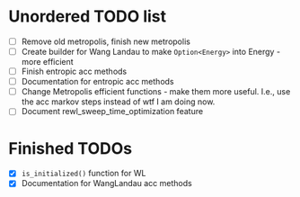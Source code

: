 # Unordered TODO list

- [ ] Remove old metropolis, finish new metropolis
- [ ] Create builder for Wang Landau to make `Option<Energy>` into Energy - more efficient
- [ ] Finish entropic acc methods
- [ ] Documentation for entropic  acc methods
- [ ] Change Metropolis efficient functions - make them more useful. I.e., use the acc markov steps instead of wtf I am doing now.
- [ ] Document rewl_sweep_time_optimization feature

# Finished TODOs

- [x] `is_initialized()` function for WL
- [x] Documentation for WangLandau acc methods